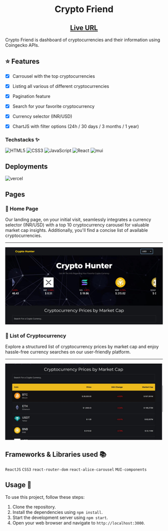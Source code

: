 <div align="center">

<h1><strong>Crypto Friend</strong></h1>

<h2>
  <a href="https://crypto-friend.vercel.app/">Live URL</a>
</h2>
</div>


Crypto Friend is dashboard of cryptocurrencies and their information using Coingecko APIs.


## :star: Features
- [x] Carrousel with the top cryptocurrencies
- [x] Listing all various of different cryptocurrencies
- [x] Pagination feature
- [x] Search for your favorite cryptocurrency
- [x] Currency selector (INR/USD)
- [x] ChartJS with filter options (24h / 30 days / 3 months / 1 year)


### Techstacks ✨
![HTML5](https://img.shields.io/badge/html5-%23E34F26.svg?style=for-the-badge&logo=html5&logoColor=white)
![CSS3](https://img.shields.io/badge/css3-%231572B6.svg?style=for-the-badge&logo=css3&logoColor=white)
![JavaScript](https://img.shields.io/badge/javascript-%23323330.svg?style=for-the-badge&logo=javascript&logoColor=%23F7DF1E)
![React](https://img.shields.io/badge/react-%2320232a.svg?style=for-the-badge&logo=react&logoColor=%2361DAFB)
![mui](https://camo.githubusercontent.com/817fc7ba268e7e1fa114cbc4328bb326913cf392f5e2077ccc7b5f0e90a77109/68747470733a2f2f696d672e736869656c64732e696f2f62616467652f4d6174657269616c25323055492d3030374646463f7374796c653d666f722d7468652d6261646765266c6f676f3d6d7569266c6f676f436f6c6f723d7768697465)



## Deployments
![vercel](https://img.shields.io/badge/Vercel-000000?style=for-the-badge&logo=vercel&logoColor=white)

## Pages

### :small_blue_diamond: Home Page
Our landing page, on your initial visit, seamlessly integrates a currency selector (INR/USD) with a top 10 cryptocurrency carousel for valuable market cap insights. Additionally, you'll find a concise list of available cryptocurrencies.

----
![home](https://github.com/asinghrajput542/Images/blob/main/ch-home.jpg)


### :small_blue_diamond: List of Cryptocurrency 
Explore a structured list of cryptocurrency prices by market cap and enjoy hassle-free currency searches on our user-friendly platform.

----
![listing](https://github.com/asinghrajput542/Images/blob/main/ch-list.jpg)



<!--### :small_blue_diamond: Single Document
Edit and see single doc, after clicked on listed doc/new doc

----
![single-doc](https://raw.githubusercontent.com/asinghrajput542/Images/main/Editor.jpg)
-->

## Frameworks & Libraries used 📚

`ReactJS` `CSS3` `react-router-dom` `react-alice-carousel` `MUI-components` 

## Usage 🍕

To use this project, follow these steps:

1. Clone the repository.
2. Install the dependencies using `npm install`.
3. Start the development server using `npm start`.
4. Open your web browser and navigate to `http://localhost:3000`.



